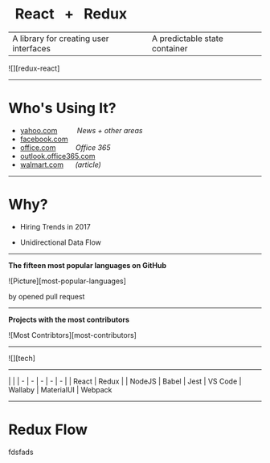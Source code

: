 # &nbsp; React &nbsp;&nbsp;+&nbsp;&nbsp; Redux

| | |
| - | - |
| A library for creating user interfaces | A predictable state container

![][redux-react]


---

# Who's Using It?

- [yahoo.com](http://yahoo.com) &nbsp;&nbsp;&nbsp;&nbsp;&nbsp;&nbsp;&nbsp;&nbsp; _News + other areas_
- [facebook.com](http://facebook.com)
- [office.com](http://office.com) &nbsp;&nbsp;&nbsp;&nbsp;&nbsp;&nbsp;&nbsp;&nbsp; _Office 365_
- [outlook.office365.com](http://outlook.office365.com)
- [walmart.com](http://walmart.com) &nbsp;&nbsp;&nbsp;&nbsp; _(article)_

---

# Why?

<!-- {{ x: step * 1200 * 1 }} -->

- Hiring Trends in 2017


- Unidirectional Data Flow


---

__The fifteen most popular languages on GitHub__

![Picture][most-popular-languages]

by opened pull request

---

__Projects with the most contributors__

![Most Contribtors][most-contributors]

---

![][tech]

-----

| |
| - | - | - | - | - |
| React | Redux | | NodeJS | Babel
| Jest | VS Code | Wallaby | MaterialUI | Webpack

---

# Redux Flow

<div id="diagram"></div>


fdsfads
